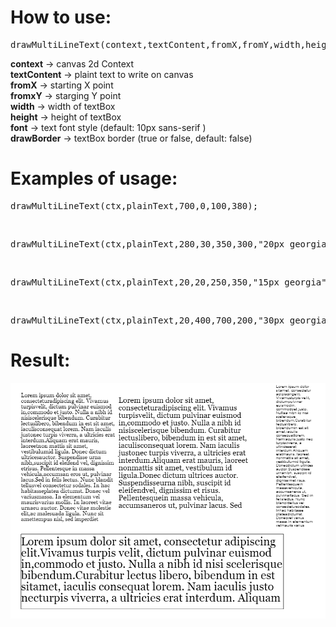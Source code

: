 How to use:
========  

<pre>drawMultiLineText(context,textContent,fromX,fromY,width,height,font,drawBorder)</pre>
<b>context</b> -> canvas 2d Context<br>
<b>textContent</b>  -> plaint text to write on canvas<br>
<b>fromX</b>  -> starting X point<br>
<b>fromxY</b>  -> starging Y point<br>
<b>width</b>  -> width of textBox<br>
<b>height</b>  -> height of textBox<br>
<b>font</b>  -> text font style (default: 10px sans-serif )<br>
<b>drawBorder</b>  -> textBox border (true or false, default: false)<br>

Examples of usage:
========

<pre>drawMultiLineText(ctx,plainText,700,0,100,380);</pre>
<br>
<pre>drawMultiLineText(ctx,plainText,280,30,350,300,"20px georgia");</pre>
<br>
<pre>drawMultiLineText(ctx,plainText,20,20,250,350,"15px georgia",false);</pre>
<br>
<pre>drawMultiLineText(ctx,plainText,20,400,700,200,"30px georgia",true);</pre>

Result:
========  

![ScreenShot](https://raw.githubusercontent.com/natchkebiailia/CanvasMultiLineText/master/screenShot.PNG)
